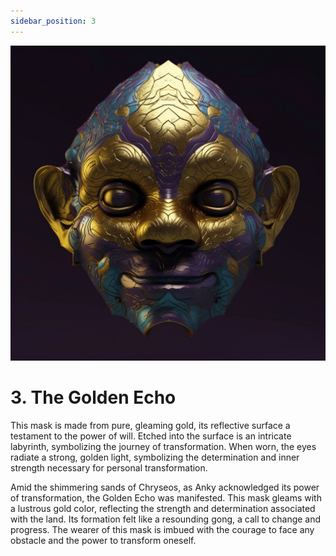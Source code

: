 ```yaml
---
sidebar_position: 3
---
```


![The Golden Echo](./img/golden.png)

# 3. The Golden Echo

This mask is made from pure, gleaming gold, its reflective surface a testament to the power of will. Etched into the surface is an intricate labyrinth, symbolizing the journey of transformation. When worn, the eyes radiate a strong, golden light, symbolizing the determination and inner strength necessary for personal transformation.

Amid the shimmering sands of Chryseos, as Anky acknowledged its power of transformation, the Golden Echo was manifested. This mask gleams with a lustrous gold color, reflecting the strength and determination associated with the land. Its formation felt like a resounding gong, a call to change and progress. The wearer of this mask is imbued with the courage to face any obstacle and the power to transform oneself.
